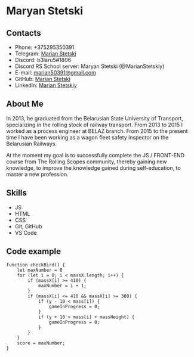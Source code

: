 # **Maryan Stetski**

## Contacts
+ Phone: +375295350391
+ Telegram: [Marian Stetski](https://t.me/b3laru5)
+ Discord: b3laru5#1806
+ Discord RS School server: Maryan Stetski (@MarianStetskiy)
+ E-mail: marian50391@gmail.com
+ GitHub: [Marian Stetski](https://github.com/MarianStetskiy)
+ LinkedIn: [Marian Stetskiy](https://www.linkedin.com/in/marian-stetskiy/)

## About Me
In 2013, he graduated from the Belarusian State University of Transport, specializing in the rolling stock of railway transport. From 2013 to 2015 I worked as a process engineer at BELAZ branch. From 2015 to the present time I have been working as a wagon fleet safety inspector on the Belarusian Railways.

At the moment my goal is to successfully complete the JS / FRONT-END course from The Rolling Scopes community, thereby gaining new knowledge, to improve the knowledge gained during self-education, to master a new profession.

## Skills
+ JS
+ HTML
+ CSS
+ Git, GitHub
+ VS Code

## Code example
```JS
function checkBird() {
	let maxNumber = 0
	for (let i = 0; i < massX.length; i++) {
		if (massX[i] >= 410) {
			maxNumber = i + 1;
		}
		if (massX[i] <= 410 && massX[i] >= 380) {
			if (y - 10 < mass[i]) {
				gameInProgress = 0;
			}
			if (y + 10 > mass[i] + massHeight) {
				gameInProgress = 0;
			}
		}
	}
	score = maxNumber;
}
```
